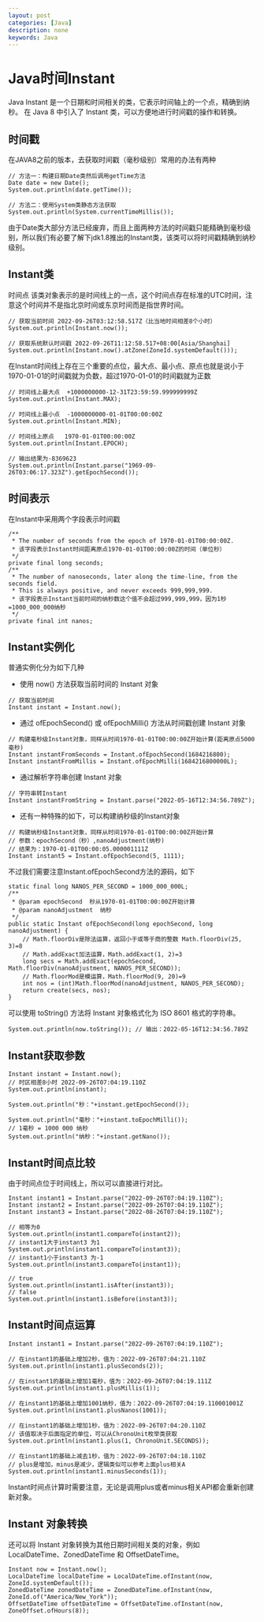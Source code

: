 ```yaml
---
layout: post
categories: [Java]
description: none
keywords: Java
---
```

# Java时间Instant
Java Instant 是一个日期和时间相关的类，它表示时间轴上的一个点，精确到纳秒。 在 Java 8 中引入了 Instant 类，可以方便地进行时间戳的操作和转换。

## 时间戳
在JAVA8之前的版本，去获取时间戳（毫秒级别）常用的办法有两种
```
// 方法一：构建日期Date类然后调用getTime方法
Date date = new Date();
System.out.println(date.getTime());
 
// 方法二：使用System类静态方法获取
System.out.println(System.currentTimeMillis());
```
由于Date类大部分方法已经废弃，而且上面两种方法的时间戳只能精确到毫秒级别，所以我们有必要了解下jdk1.8推出的Instant类，该类可以将时间戳精确到纳秒级别。

## Instant类
时间点 该类对象表示的是时间线上的一点，这个时间点存在标准的UTC时间，注意这个时间并不是指北京时间或东京时间而是指世界时间。
```
// 获取当前时间 2022-09-26T03:12:58.517Z（比当地时间相差8个小时）
System.out.println(Instant.now());
 
// 获取系统默认时间戳 2022-09-26T11:12:58.517+08:00[Asia/Shanghai]
System.out.println(Instant.now().atZone(ZoneId.systemDefault()));
```

在Instant时间线上存在三个重要的点位，最大点、最小点、原点也就是说小于1970-01-01的时间戳就为负数，超过1970-01-01的时间戳就为正数
```
// 时间线上最大点  +1000000000-12-31T23:59:59.999999999Z
System.out.println(Instant.MAX);

// 时间线上最小点  -1000000000-01-01T00:00:00Z
System.out.println(Instant.MIN);

// 时间线上原点   1970-01-01T00:00:00Z
System.out.println(Instant.EPOCH);

// 输出结果为-8369623
System.out.println(Instant.parse("1969-09-26T03:06:17.323Z").getEpochSecond());

```

## 时间表示
在Instant中采用两个字段表示时间戳
```
/**
 * The number of seconds from the epoch of 1970-01-01T00:00:00Z.
 * 该字段表示Instant时间距离原点1970-01-01T00:00:00Z的时间（单位秒）
 */
private final long seconds;
/**
 * The number of nanoseconds, later along the time-line, from the seconds field.
 * This is always positive, and never exceeds 999,999,999.
 * 该字段表示Instant当前时间的纳秒数这个值不会超过999,999,999，因为1秒=1000_000_000纳秒
 */
private final int nanos;

```

## Instant实例化
普通实例化分为如下几种

- 使用 now() 方法获取当前时间的 Instant 对象
```
// 获取当前时间
Instant instant = Instant.now();
```

- 通过 ofEpochSecond() 或 ofEpochMilli() 方法从时间戳创建 Instant 对象
```
// 构建毫秒级Instant对象，同样从时间1970-01-01T00:00:00Z开始计算(距离原点5000毫秒)
Instant instantFromSeconds = Instant.ofEpochSecond(1684216800);
Instant instantFromMillis = Instant.ofEpochMilli(1684216800000L);
```

- 通过解析字符串创建 Instant 对象
```
// 字符串转Instant
Instant instantFromString = Instant.parse("2022-05-16T12:34:56.789Z");
```

- 还有一种特殊的如下，可以构建纳秒级的Instant对象
```
// 构建纳秒级Instant对象，同样从时间1970-01-01T00:00:00Z开始计算
// 参数：epochSecond（秒）,nanoAdjustment(纳秒)
// 结果为：1970-01-01T00:00:05.000001111Z
Instant instant5 = Instant.ofEpochSecond(5, 1111);
```

不过我们需要注意Instant.ofEpochSecond方法的源码，如下
```
static final long NANOS_PER_SECOND = 1000_000_000L;
/**
 * @param epochSecond  秒从1970-01-01T00:00:00Z开始计算
 * @param nanoAdjustment  纳秒
 */
public static Instant ofEpochSecond(long epochSecond, long nanoAdjustment) {
    // Math.floorDiv是除法运算，返回小于或等于商的整数 Math.floorDiv(25, 3)=8
    // Math.addExact加法运算，Math.addExact(1, 2)=3
    long secs = Math.addExact(epochSecond, Math.floorDiv(nanoAdjustment, NANOS_PER_SECOND));
    // Math.floorMod是模运算，Math.floorMod(9, 20)=9
    int nos = (int)Math.floorMod(nanoAdjustment, NANOS_PER_SECOND);
    return create(secs, nos);
}
```

可以使用 toString() 方法将 Instant 对象格式化为 ISO 8601 格式的字符串。
```
System.out.println(now.toString()); // 输出：2022-05-16T12:34:56.789Z
```
## Instant获取参数
```
Instant instant = Instant.now();
// 时区相差8小时 2022-09-26T07:04:19.110Z
System.out.println(instant);

System.out.println("秒："+instant.getEpochSecond());

System.out.println("毫秒："+instant.toEpochMilli());
// 1毫秒 = 1000 000 纳秒
System.out.println("纳秒："+instant.getNano());

```

## Instant时间点比较
由于时间点位于时间线上，所以可以直接进行对比。
```
Instant instant1 = Instant.parse("2022-09-26T07:04:19.110Z");
Instant instant2 = Instant.parse("2022-09-26T07:04:19.110Z");
Instant instant3 = Instant.parse("2022-08-26T07:04:19.110Z");

// 相等为0
System.out.println(instant1.compareTo(instant2));
// instant1大于instant3 为1
System.out.println(instant1.compareTo(instant3));
// instant1小于instant3 为-1
System.out.println(instant3.compareTo(instant1));

// true
System.out.println(instant1.isAfter(instant3));
// false
System.out.println(instant1.isBefore(instant3));

```

## Instant时间点运算
```
Instant instant1 = Instant.parse("2022-09-26T07:04:19.110Z");

// 在instant1的基础上增加2秒，值为：2022-09-26T07:04:21.110Z
System.out.println(instant1.plusSeconds(2));

// 在instant1的基础上增加1毫秒，值为：2022-09-26T07:04:19.111Z
System.out.println(instant1.plusMillis(1));

// 在instant1的基础上增加1001纳秒，值为：2022-09-26T07:04:19.110001001Z
System.out.println(instant1.plusNanos(1001));

// 在instant1的基础上增加1秒，值为：2022-09-26T07:04:20.110Z
// 该值取决于后面指定的单位，可以从ChronoUnit枚举类获取
System.out.println(instant1.plus(1, ChronoUnit.SECONDS));

// 在instant1的基础上减去1秒，值为：2022-09-26T07:04:18.110Z
// plus是增加，minus是减少，逻辑类似可以参考上面plus相关A
System.out.println(instant1.minusSeconds(1));

```
Instant时间点计算时需要注意，无论是调用plus或者minus相关API都会重新创建新对象。

## Instant 对象转换
还可以将 Instant 对象转换为其他日期时间相关类的对象，例如 LocalDateTime、ZonedDateTime 和 OffsetDateTime。
```
Instant now = Instant.now();
LocalDateTime localDateTime = LocalDateTime.ofInstant(now, ZoneId.systemDefault());
ZonedDateTime zonedDateTime = ZonedDateTime.ofInstant(now, ZoneId.of("America/New_York"));
OffsetDateTime offsetDateTime = OffsetDateTime.ofInstant(now, ZoneOffset.ofHours(8));
```




















































